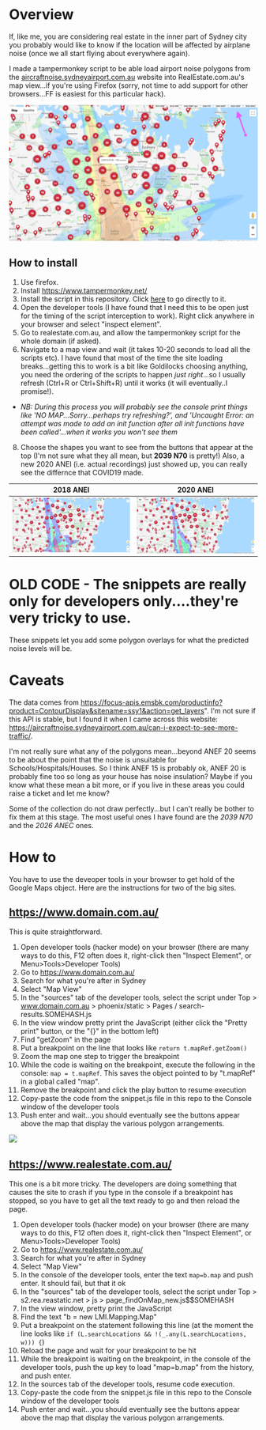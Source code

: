 # Overview

If, like me, you are considering real estate in the inner part of Sydney city you probably would like to know if the location will be affected by airplane noise (once we all start flying about everywhere again).

I made a tampermonkey script to be able load airport noise polygons from the [aircraftnoise.sydneyairport.com.au](https://aircraftnoise.sydneyairport.com.au/can-i-expect-to-see-more-traffic/) website into RealEstate.com.au's map view...if you're using Firefox (sorry, not time to add support for other browsers...FF is easiest for this particular hack).

![Example screenshot](ExampleScreenshot.png)

## How to install

1. Use firefox.
2. Install https://www.tampermonkey.net/
3. Install the script in this repository. Click [here](https://github.com/andrewdodd/sydney-realestate-airport-noise/raw/main/Tampermonkey_FirefoxOnly_RealestateComAu_AirportNoise.user.js) to go directly to it.
4. Open the developer tools (I have found that I need this to be open just for the timing of the script interception to work). Right click anywhere in your browser and select "inspect element".
5. Go to realestate.com.au, and allow the tampermonkey script for the whole domain (if asked).
6. Navigate to a map view and wait (it takes 10-20 seconds to load all the scripts etc). I have found that most of the time the site loading breaks...getting this to work is a bit like Goldilocks choosing anything, you need the ordering of the scripts to happen *just right*...so I usually refresh (Ctrl+R or Ctrl+Shift+R) until it works (it will eventually..I promise!).
  - *NB: During this process you will probably see the console print things like 'NO MAP...Sorry...perhaps try refreshing?', and 'Uncaught Error: an attempt was made to add an init function after all init functions have been called'...when it works you won't see them*
8. Choose the shapes you want to see from the buttons that appear at the top (I'm not sure what they all mean, but **2039 N70** is pretty!) Also, a new 2020 ANEI (i.e. actual recordings) just showed up, you can really see the differnce that COVID19 made.


2018 ANEI                   | 2020 ANEI
--------------------------- | -------------
![2018 ANEI](2018_ANEI.png) | ![2020 ANEI](2020_ANEI.png)



# OLD CODE - The snippets are really only for developers only....they're very tricky to use.

These snippets let you add some polygon overlays for what the predicted noise levels will be.

# Caveats

The data comes from https://focus-apis.emsbk.com/productinfo?product=ContourDisplay&sitename=ssy1&action=get_layers". I'm not sure if this API is stable, but I found it when I came across this website: https://aircraftnoise.sydneyairport.com.au/can-i-expect-to-see-more-traffic/.

I'm not really sure what any of the polygons mean...beyond ANEF 20 seems to be about the point that the noise is unsuitable for Schools/Hospitals/Houses. So I think ANEF 15 is probably ok, ANEF 20 is probably fine too so long as your house has noise insulation? Maybe if you know what these mean a bit more, or if you live in these areas you could raise a ticket and let me know?

Some of the collection do not draw perfectly...but I can't really be bother to fix them at this stage. The most useful ones I have found are the *2039 N70* and the *2026 ANEC* ones.

# How to

You have to use the deveoper tools in your browser to get hold of the Google Maps object. Here are the instructions for two of the big sites.

## https://www.domain.com.au/

This is quite straightforward.

1. Open developer tools (hacker mode) on your browser (there are many ways to do this, F12 often does it, right-click then "Inspect Element", or Menu>Tools>Developer Tools)
1. Go to https://www.domain.com.au/
1. Search for what you're after in Sydney
1. Select "Map View"
1. In the "sources" tab of the developer tools, select the script under Top > www.domain.com.au > phoenix/static > Pages / search-results.SOMEHASH.js
1. In the view window pretty print the JavaScript (either click the "Pretty print" button, or the "{}" in the bottom left)
1. Find "getZoom" in the page
1. Put a breakpoint on the line that looks like `return t.mapRef.getZoom()`
1. Zoom the map one step to trigger the breakpoint
1. While the code is waiting on the breakpoint, execute the following in the console: `map = t.mapRef`. This saves the object pointed to by "t.mapRef" in a global called "map".
1. Remove the breakpoint and click the play button to resume execution
1. Copy-paste the code from the snippet.js file in this repo to the Console window of the developer tools
1. Push enter and wait...you should eventually see the buttons appear above the map that display the various polygon arrangements.

![](DomainDemo.gif)

## https://www.realestate.com.au/

This one is a bit more tricky. The developers are doing something that causes the site to crash if you type in the console if a breakpoint has stopped, so you have to get all the text ready to go and then reload the page.

1. Open developer tools (hacker mode) on your browser (there are many ways to do this, F12 often does it, right-click then "Inspect Element", or Menu>Tools>Developer Tools)
1. Go to https://www.realestate.com.au/
1. Search for what you're after in Sydney
1. Select "Map View"
1. In the console of the developer tools, enter the text `map=b.map` and push enter. It should fail, but that it ok
1. In the "sources" tab of the developer tools, select the script under Top > s2.rea.reastatic.net > js > page_findOnMap_new.js$$SOMEHASH
1. In the view window, pretty print the JavaScript
1. Find the text "b = new LMI.Mapping.Map"
1. Put a breakpoint on the statement following this line (at the moment the line looks like `if (L.searchLocations && !(_.any(L.searchLocations, w))) {`)
1. Reload the page and wait for your breakpoint to be hit
1. While the breakpoint is waiting on the breakpoint, in the console of the developer tools, push the up key to load "map=b.map" from the history, and push enter.
1. In the sources tab of the developer tools, resume code execution.
1. Copy-paste the code from the snippet.js file in this repo to the Console window of the developer tools
1. Push enter and wait...you should eventually see the buttons appear above the map that display the various polygon arrangements.
